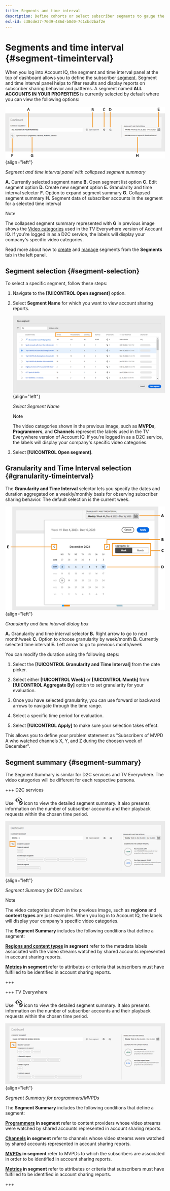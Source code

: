 ```yaml
---
title: Segments and time interval
description: Define cohorts or select subscriber segments to gauge the account sharing possibilities and patterns of your channel viewers to use graphical tools and reports in Account IQ.
exl-id: c38cde37-70d9-486d-b8d0-7c1cbd2baf2e
---
```


# Segments and time interval {#segment-timeinterval}

When you log into Account IQ, the segment and time interval panel at the top of dashboard allows you to define the subscriber [segment](product-concepts.md#segmet-def). Segment and time interval panel helps to filter results and display reports on subscriber sharing behavior and patterns. A segment named **ALL ACCOUNTS IN YOUR PROPERTIES** is currently selected by default where you can view the following options:

![](assets/new-segment-selector-collapsed.png){align="left"}

 *Segment and time interval panel with collapsed segment summary*
 
**A.** Currently selected segment name **B.** Open segment list option **C.** Edit segment option **D.** Create new segment option **E.** Granularity and time interval selector **F.** Option to expand segment summary **G.** Collapsed segment summary **H.** Segment data of subscriber accounts in the segment for a selected time interval

>[!NOTE]
>
> The collapsed segment summary represented with **G** in previous image shows the [Video categories](product-concepts.md#video-category-def) used in the TV Everywhere version of Account IQ. If you're logged in as a D2C service, the labels will display your company's specific video categories.

Read more about how to [create](work-with-segments.md#create-new-segment) and [manage](work-with-segments.md#manage-segment) segments from the **Segments** tab in the left panel.

## Segment selection {#segment-selection}

To select a specific segment, follow these steps:

1. Navigate to the **[!UICONTROL Open segment]** option.
1. Select **Segment Name** for which you want to view account sharing reports.

   ![](assets/open-segment.png){align="left"}

   *Select Segment Name*

   >[!NOTE]
   >
   > The video categories shown in the previous image, such as **MVPDs**, **Programmers**, and **Channels** represent the labels used in the TV Everywhere version of Account IQ. If you're logged in as a D2C service, the labels will display your company's specific video categories.

1. Select **[!UICONTROL Open segment]**.


## Granularity and Time Interval selection {#granularity-timeinterval}

The **Granularity and Time Interval** selector lets you specify the dates and duration aggregated on a weekly/monthly basis for observing subscriber sharing behavior. The default selection is the current week. 

![Granularity and time interval](assets/granularity-timeinterval-weekwise.png){align="left"}

*Granularity and time interval dialog box*

**A.** Granularity and time interval selector **B.** Right arrow to go to next month/week **C.** Option to choose granularity by week/month **D.** Currently selected time interval **E.** Left arrow to go to previous month/week

You can modify the duration using the following steps:

1. Select the **[!UICONTROL Granularity and Time Interval]** from the date picker.

1. Select either **[!UICONTROL Week]** or **[!UICONTROL Month]** from **[!UICONTROL Aggregate By]** option to set granularity for your evaluation.

1. Once you have selected granularity, you can use forward or backward arrows to navigate through the time range.

1. Select a specific time period for evaluation.

1. Select **[!UICONTROL Apply]** to make sure your selection takes effect.

This allows you to define your problem statement as "Subscribers of MVPD A who watched channels X, Y, and Z during the choosen week of December".

## Segment summary {#segment-summary}

The Segment Summary is similar for D2C services and TV Everywhere. The video categories will be different for each respective persona.

+++ D2C services

Use <img alt= "expand segment summary" src="./assets/expand-segment-summary.svg" width="25"> icon to view the detailed segment summary. It also presents information on the number of subscriber accounts and their playback requests within the chosen time period.

![](assets/segment-panel-d2c.png){align="left"}

*Segment Summary for D2C services*

>[!NOTE]
>
>The video categories shown in the previous image, such as **regions** and **content types** are just examples. When you log in to Account IQ, the labels will display your company's specific video categories.

The **Segment Summary** includes the following conditions that define a segment:

**[Regions and content types](product-concepts.md#video-category-def) in segment** refer to the metadata labels associated with the video streams watched by shared accounts represented in account sharing reports. 

**[Metrics](product-concepts.md#metric) in segment** refer to attributes or criteria that subscribers must have fulfilled to be identified in account sharing reports.

+++

+++ TV Everywhere

Use <img alt= "expand segment summary" src="./assets/expand-segment-summary.svg" width="25"> icon to view the detailed segment summary. It also presents information on the number of subscriber accounts and their playback requests within the chosen time period.

![](assets/segment-panel-programmers-mvpd.png){align="left"}

*Segment Summary for programmers/MVPDs*

The **Segment Summary** includes the following conditions that define a segment:

**[Programmers](product-concepts.md#programmer-def) in segment**  refer to content providers whose video streams were watched by shared accounts represented in account sharing reports.

**[Channels](product-concepts.md#channel-def) in segment** refer to channels whose video streams were watched by shared accounts represented in account sharing reports.

**[MVPDs](product-concepts.md#mvpd-def) in segment** refer to MVPDs to which the subscribers are associated in order to be identified in account sharing reports.

**[Metrics](product-concepts.md#metric) in segment** refer to attributes or criteria that subscribers must have fulfilled to be identified in account sharing reports.

+++
